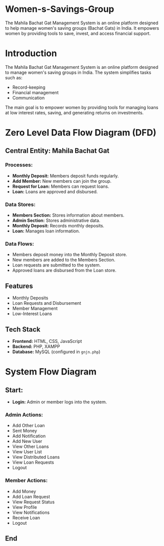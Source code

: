 # Women-s-Savings-Group

The Mahila Bachat Gat Management System is an online platform designed to help manage women's saving groups (Bachat Gats) in India. It empowers women by providing tools to save, invest, and access financial support.


# Introduction

The Mahila Bachat Gat Management System is an online platform designed to manage women's saving groups in India. The system simplifies tasks such as:
- Record-keeping
- Financial management
- Communication

The main goal is to empower women by providing tools for managing loans at low interest rates, saving, and generating returns on investments.


# Zero Level Data Flow Diagram (DFD)

## Central Entity: Mahila Bachat Gat

### Processes:
- **Monthly Deposit:** Members deposit funds regularly.
- **Add Member:** New members can join the group.
- **Request for Loan:** Members can request loans.
- **Loan:** Loans are approved and disbursed.

### Data Stores:
- **Members Section:** Stores information about members.
- **Admin Section:** Stores administrative data.
- **Monthly Deposit:** Records monthly deposits.
- **Loan:** Manages loan information.

### Data Flows:
- Members deposit money into the Monthly Deposit store.
- New members are added to the Members Section.
- Loan requests are submitted to the system.
- Approved loans are disbursed from the Loan store.


## Features
- Monthly Deposits
- Loan Requests and Disbursement
- Member Management
- Low-Interest Loans


## Tech Stack
- **Frontend:** HTML, CSS, JavaScript
- **Backend:** PHP, XAMPP
- **Database:** MySQL (configured in `gnjn.php`)

# System Flow Diagram

## Start:
- **Login:** Admin or member logs into the system.

### Admin Actions:
- Add Other Loan
- Sent Money
- Add Notification
- Add New User
- View Other Loans
- View User List
- View Distributed Loans
- View Loan Requests
- Logout

### Member Actions:
- Add Money
- Add Loan Request
- View Request Status
- View Profile
- View Notifications
- Receive Loan
- Logout

## End

